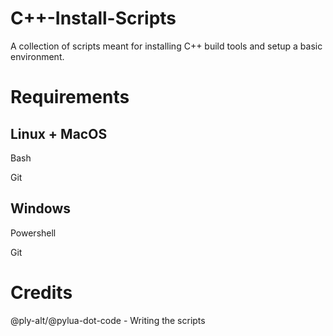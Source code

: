 
# C++-Install-Scripts
A collection of scripts meant for installing C++ build tools and setup a basic environment. 

# Requirements

## Linux + MacOS

Bash

Git

## Windows

Powershell

Git

# Credits
@ply-alt/@pylua-dot-code - Writing the scripts
